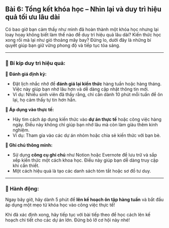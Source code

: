 ## Bài 6: Tổng kết khóa học – Nhìn lại và duy trì hiệu quả tối ưu lâu dài

Có bao giờ bạn cảm thấy như mình đã hoàn thành một khóa học nhưng lại loay hoay không biết làm thế nào để duy trì hiệu quả lâu dài? Kiến thức học xong rồi mà lại như gió thoảng mây bay? Đừng lo, dưới đây là những bí quyết giúp bạn giữ vững phong độ và tiếp tục tỏa sáng.

---

### 📌 Bí kíp duy trì hiệu quả:

**🔹 Đánh giá định kỳ:**
- Đặt lịch nhắc nhở để **đánh giá lại kiến thức** hàng tuần hoặc hàng tháng. Việc này giúp bạn nhớ lâu hơn và dễ dàng cập nhật thông tin mới.
- Ví dụ: Nhiều sinh viên đã thấy rằng, chỉ cần dành 10 phút mỗi tuần để ôn lại, họ cảm thấy tự tin hơn hẳn.

**🔹 Áp dụng vào thực tế:**
- Hãy tìm cách áp dụng kiến thức vào **dự án thực tế** hoặc công việc hàng ngày. Điều này không chỉ giúp bạn nhớ lâu mà còn làm giàu thêm kinh nghiệm.
- Ví dụ: Tham gia vào các dự án nhóm hoặc chia sẻ kiến thức với bạn bè.

**🔹 Ghi chú thông minh:**
- Sử dụng **công cụ ghi chú** như Notion hoặc Evernote để lưu trữ và sắp xếp kiến thức một cách khoa học. Điều này giúp bạn dễ dàng truy cập khi cần thiết.
- Một cách hiệu quả là tạo các danh sách tóm tắt hoặc sơ đồ tư duy.

---

### 🚀 Hành động:

Ngay bây giờ, hãy dành 5 phút để **lên kế hoạch ôn tập hàng tuần** và bắt đầu áp dụng một mẹo từ khóa học vào công việc thực tế!

Khi đã xác định xong, hãy tiếp tục với bài tiếp theo để học cách lên kế hoạch chi tiết cho các dự án lớn. Đừng bỏ lỡ cơ hội này nhé!